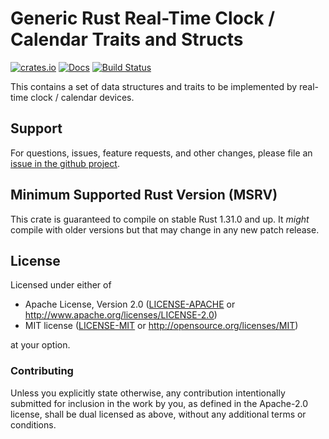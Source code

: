 # Generic Rust Real-Time Clock / Calendar Traits and Structs

[![crates.io](https://img.shields.io/crates/v/rtcc.svg)](https://crates.io/crates/rtcc)
[![Docs](https://docs.rs/rtcc/badge.svg)](https://docs.rs/rtcc)
[![Build Status](https://github.com/eldruin/rtcc-rs/workflows/Build/badge.svg)](https://github.com/eldruin/rtcc-rs/actions?query=workflow%3ABuild)

This contains a set of data structures and traits to be implemented by real-time clock / calendar devices.

## Support

For questions, issues, feature requests, and other changes, please file an
[issue in the github project](https://github.com/eldruin/rtcc-rs/issues).

## Minimum Supported Rust Version (MSRV)

This crate is guaranteed to compile on stable Rust 1.31.0 and up. It *might*
compile with older versions but that may change in any new patch release.

## License

Licensed under either of

 * Apache License, Version 2.0 ([LICENSE-APACHE](LICENSE-APACHE) or
   http://www.apache.org/licenses/LICENSE-2.0)
 * MIT license ([LICENSE-MIT](LICENSE-MIT) or
   http://opensource.org/licenses/MIT)

at your option.

### Contributing

Unless you explicitly state otherwise, any contribution intentionally submitted
for inclusion in the work by you, as defined in the Apache-2.0 license, shall
be dual licensed as above, without any additional terms or conditions.

